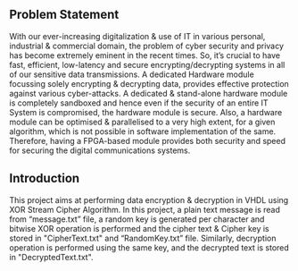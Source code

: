 ## Problem Statement
With our ever-increasing digitalization & use of IT in various personal,
industrial & commercial domain, the problem of cyber security and
privacy has become extremely eminent in the recent times. So, it’s crucial
to have fast, efficient, low-latency and secure encrypting/decrypting
systems in all of our sensitive data transmissions.
A dedicated Hardware module focussing solely encrypting & decrypting
data, provides effective protection against various cyber-attacks. A
dedicated & stand-alone hardware module is completely sandboxed and
hence even if the security of an entire IT System is compromised, the
hardware module is secure. Also, a hardware module can be optimised &
parallelised to a very high extent, for a given algorithm, which is not
possible in software implementation of the same. Therefore, having a
FPGA-based module provides both security and speed for securing the
digital communications systems.

## Introduction
This project aims at performing data encryption & decryption in VHDL using XOR Stream Cipher Algorithm. In this project, a plain text message is read from “message.txt” file, a random key is generated per character and bitwise XOR operation is performed and the cipher text & Cipher key is stored in "CipherText.txt" and “RandomKey.txt” file. Similarly, decryption operation is performed using the same key, and the decrypted text is stored in "DecryptedText.txt".
